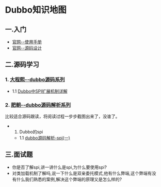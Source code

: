 # Dubbo知识地图
## 一.入门
 - [官网--使用手册](https://dubbo.gitbooks.io/dubbo-user-book/)
 - [官网--源码设计](http://dubbo.apache.org/books/dubbo-dev-book/)

## 二.源码学习
### 1. [大程熙--dubbo源码系列](http://cxis.me/categories/dubbo/)
 - 1.1 [Dubbo中SPI扩展机制详解](http://cxis.me/2017/02/18/Dubbo中SPI扩展机制详解/)

### 2. [肥朝--dubbo源码解析系列](https://www.jianshu.com/nb/6137390) 
比较适合源码跟读，将阅读过程一步步截图出来了，没谁了。

 - 1. Dubbo的spi
    - 1.1 [dubbo源码解析-spi(一)](https://www.jianshu.com/p/99f568df0f05)  


 
## 三.面试题
- 你是否了解spi,讲一讲什么是spi,为什么要使用spi?
- 对类加载机制了解吗,说一下什么是双亲委托模式,他有什么弊端,这个弊端有没有什么我们熟悉的案例,解决这个弊端的原理又是怎么样的?




 

